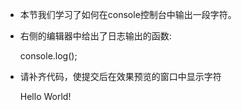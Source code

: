 - 本节我们学习了如何在console控制台中输出一段字符。

- 右侧的编辑器中给出了日志输出的函数:

    console.log();

- 请补齐代码，使提交后在效果预览的窗口中显示字符

    Hello World!